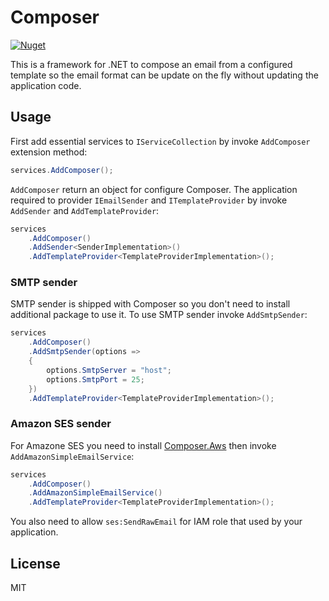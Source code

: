 # Composer
[![Nuget](https://img.shields.io/nuget/dt/Composer)](https://www.nuget.org/packages/Composer)

This is a framework for .NET to compose an email from a configured template so the email format can be update on the fly without updating the application code.

## Usage

First add essential services to `IServiceCollection` by invoke `AddComposer` extension method:

```csharp
services.AddComposer();
```

`AddComposer` return an object for configure Composer. The application required to provider `IEmailSender` and `ITemplateProvider` by invoke `AddSender`
and `AddTemplateProvider`:

```csharp
services
    .AddComposer()
    .AddSender<SenderImplementation>()
    .AddTemplateProvider<TemplateProviderImplementation>();
```

### SMTP sender

SMTP sender is shipped with Composer so you don't need to install additional package to use it. To use SMTP sender invoke `AddSmtpSender`:

```csharp
services
    .AddComposer()
    .AddSmtpSender(options =>
    {
        options.SmtpServer = "host";
        options.SmtpPort = 25;
    })
    .AddTemplateProvider<TemplateProviderImplementation>();
```

### Amazon SES sender

For Amazone SES you need to install [Composer.Aws](https://www.nuget.org/packages/Composer.Aws) then invoke `AddAmazonSimpleEmailService`:

```csharp
services
    .AddComposer()
    .AddAmazonSimpleEmailService()
    .AddTemplateProvider<TemplateProviderImplementation>();
```

You also need to allow `ses:SendRawEmail` for IAM role that used by your application.

## License

MIT
